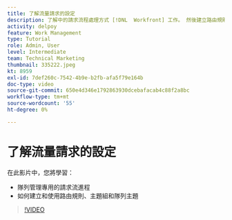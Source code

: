 ```yaml
---
title: 了解流量請求的設定
description: 了解中的請求流程處理方式 [!DNL  Workfront] 工作。 然後建立路由規則、主題組和隊列主題。
activity: delpoy
feature: Work Management
type: Tutorial
role: Admin, User
level: Intermediate
team: Technical Marketing
thumbnail: 335222.jpeg
kt: 8959
exl-id: 7def260c-7542-4b9e-b2fb-afa5f79e164b
doc-type: video
source-git-commit: 650e4d346e1792863930dcebafacab4c88f2a8bc
workflow-type: tm+mt
source-wordcount: '55'
ht-degree: 0%

---
```


# 了解流量請求的設定

在此影片中，您將學習：

* 隊列管理專用的請求流進程
* 如何建立和使用路由規則、主題組和隊列主題

>[!VIDEO](https://video.tv.adobe.com/v/335222/?quality=12&learn=on)
